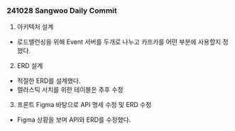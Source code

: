 ### 241028 Sangwoo Daily Commit

1. 아키텍처 설계
- 로드밸런싱을 위해 Event 서버를 두개로 나누고 카프카를 어떤 부분에 사용할지 정했다. 
2. ERD 설계
- 적절한 ERD를 설계했다.
- 엘라스틱 서치를 위한 테이블은 추후 수정
3. 프론트 Figma 바탕으로 API 명세 수정 및 ERD 수정
- Figma 상황을 보며 API와 ERD를 수정했다.
